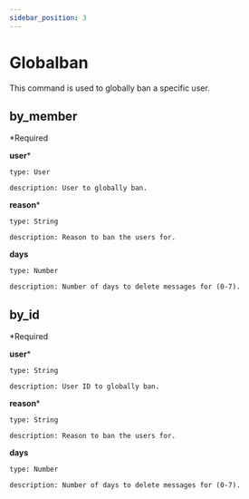 ```yaml
---
sidebar_position: 3
---
```


# Globalban

This command is used to globally ban a specific user.

## by_member

*Required

**user***

    type: User

    description: User to globally ban.

**reason***

    type: String

    description: Reason to ban the users for.
    
**days**

    type: Number

    description: Number of days to delete messages for (0-7).

## by_id

*Required

**user***

    type: String

    description: User ID to globally ban.

**reason***

    type: String

    description: Reason to ban the users for.
    
**days**

    type: Number

    description: Number of days to delete messages for (0-7).

